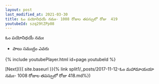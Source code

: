 ```yaml
---
layout: post
last_modified_at: 2021-03-30
title: ఓం పయోనిధయే నమః- 1008 రోజుల తపస్సులో రోజు  419
youtubeId: szq29tZPp08
---
```

 
 
 ఓం పయోనిధయే నమః  
 
 -  పాలు సముద్రం ఎవరు 
 
  
 
  
 
 
 
 
 
 


{% include youtubePlayer.html id=page.youtubeId %}
 
[Next]({{ site.baseurl }}{% link  split1/_posts/2017-11-12-ఓం మహామాయయా నమః- 1008 రోజుల తపస్సులో రోజు  418.md%})
 
